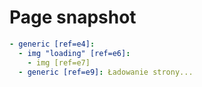 # Page snapshot

```yaml
- generic [ref=e4]:
  - img "loading" [ref=e6]:
    - img [ref=e7]
  - generic [ref=e9]: Ładowanie strony...
```